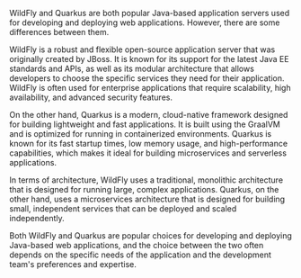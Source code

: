 WildFly and Quarkus are both popular Java-based application servers used for developing and deploying web applications. However, there are some differences between them.

WildFly is a robust and flexible open-source application server that was originally created by JBoss. It is known for its support for the latest Java EE standards and APIs, as well as its modular architecture that allows developers to choose the specific services they need for their application. WildFly is often used for enterprise applications that require scalability, high availability, and advanced security features.

On the other hand, Quarkus is a modern, cloud-native framework designed for building lightweight and fast applications. It is built using the GraalVM and is optimized for running in containerized environments. Quarkus is known for its fast startup times, low memory usage, and high-performance capabilities, which makes it ideal for building microservices and serverless applications.

In terms of architecture, WildFly uses a traditional, monolithic architecture that is designed for running large, complex applications. Quarkus, on the other hand, uses a microservices architecture that is designed for building small, independent services that can be deployed and scaled independently.

Both WildFly and Quarkus are popular choices for developing and deploying Java-based web applications, and the choice between the two often depends on the specific needs of the application and the development team's preferences and expertise.